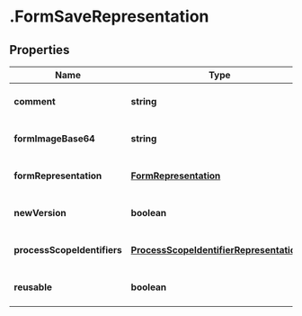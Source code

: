 # .FormSaveRepresentation

## Properties
Name | Type | Description | Notes
------------ | ------------- | ------------- | -------------
**comment** | **string** |  | [optional] [default to null]
**formImageBase64** | **string** |  | [optional] [default to null]
**formRepresentation** | [**FormRepresentation**](FormRepresentation.md) |  | [optional] [default to null]
**newVersion** | **boolean** |  | [optional] [default to null]
**processScopeIdentifiers** | [**ProcessScopeIdentifierRepresentation[]**](ProcessScopeIdentifierRepresentation.md) |  | [optional] [default to null]
**reusable** | **boolean** |  | [optional] [default to null]


